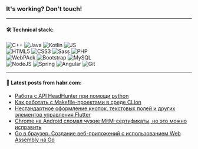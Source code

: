 ### It's working? Don't touch!

---

#### 🛠️ Technical stack:

![C++](https://img.shields.io/badge/C++-informational?logo=c%2B%2B&style=flat&logoColor=white&color=9C033A)
![Java](https://img.shields.io/badge/Java-informational?logo=java&style=flat&logoColor=white&color=007396)
![Kotlin](https://img.shields.io/badge/Kotlin-informational?logo=Kotlin&style=flat&logoColor=white&color=0095D5)
![JS](https://img.shields.io/badge/JS-informational?logo=javaScript&style=flat&logoColor=black&color=F7Df1E) <br>
![HTML5](https://img.shields.io/badge/HTML5-informational?logo=html5&style=flat&logoColor=white&color=E34F26)
![CSS3](https://img.shields.io/badge/CSS3-informational?logo=css3&style=flat&logoColor=white&color=157286)
![Sass](https://img.shields.io/badge/Saas-informational?logo=sass&style=flat&logoColor=white&color=hotpink)
![PHP](https://img.shields.io/badge/PHP-informational?logo=php&style=flat&logoColor=white&color=777BB4) <br>
![WebPAck](https://img.shields.io/badge/WebPack-informational?logo=webPack&style=flat&logoColor=white&color=FF6F00)
![Bootstrap](https://img.shields.io/badge/Bootstrap-informational?logo=Bootstrap&style=flat&logoColor=white&color=7952B3)
![MySQL](https://img.shields.io/badge/MySQL-informational?logo=MySQL&style=flat&logoColor=white&color=00f) <br>
![NodeJS](https://img.shields.io/badge/NodeJS-informational?logo=node.js&style=flat&logoColor=white&color=43853D)
![Spring](https://img.shields.io/badge/Spring-informational?logo=Spring&style=flat&logoColor=white&color=0A9EDC)
![Angular](https://img.shields.io/badge/Vue-informational?logo=vue.js&style=flat&logoColor=white&color=red)
![Git](https://img.shields.io/badge/Git-informational?logo=git&style=flat&logoColor=white&color=darkorange)

___

#### 💬 Latest posts from habr.com:

<!-- BLOG-POST-LIST:START -->
- [Работа с API HeadHunter при помощи python](https://habr.com/ru/post/666062/?utm_source=habrahabr&utm_medium=rss&utm_campaign=666062)
- [Как работать с Makefile-проектами в среде CLion](https://habr.com/ru/post/666058/?utm_source=habrahabr&utm_medium=rss&utm_campaign=666058)
- [Нестандартное оформление кнопок, текстовых полей и других элементов управления Flutter](https://habr.com/ru/post/666052/?utm_source=habrahabr&utm_medium=rss&utm_campaign=666052)
- [Chrome на Android сломал чужие MitM-сертификаты, но это можно исправить](https://habr.com/ru/post/666046/?utm_source=habrahabr&utm_medium=rss&utm_campaign=666046)
- [Go в браузер. Создание веб-приложений с использованием Web Assembly на Go](https://habr.com/ru/post/666004/?utm_source=habrahabr&utm_medium=rss&utm_campaign=666004)
<!-- BLOG-POST-LIST:END -->
